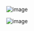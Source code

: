 ![image](https://user-images.githubusercontent.com/84267907/156004543-33c42989-d798-4d46-a8c2-ae73e681e56d.png)

![image](https://user-images.githubusercontent.com/84267907/156007415-2e01b255-b278-4de7-aa05-9bf024495426.png)
